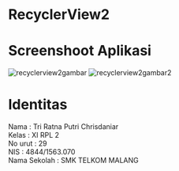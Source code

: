 # RecyclerView2
# Screenshoot Aplikasi
![recyclerview2gambar](https://cloud.githubusercontent.com/assets/22118129/20010983/b057e91a-a2dc-11e6-9b8b-9f90e9d8ff00.JPG)
![recyclerview2gambar2](https://cloud.githubusercontent.com/assets/22118129/20027677/c358891e-a34c-11e6-9b84-9f8a5b3c5486.JPG)

# Identitas
Nama : Tri Ratna Putri Chrisdaniar <br>
Kelas : XI RPL 2 <br>
No urut : 29 <br>
NIS : 4844/1563.070 <br>
Nama Sekolah : SMK TELKOM MALANG <br>
